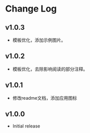 # Change Log

## v1.0.3

- 模板优化，添加示例图片。

## v1.0.2

- 模板优化，去除影响阅读的部分注释。

## v1.0.1

- 修改readme文档，添加应用图标

## v1.0.0

- Initial release
